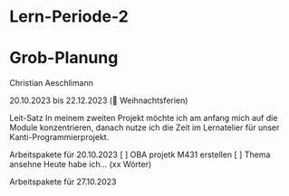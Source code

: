 # Lern-Periode-2

# Grob-Planung
Christian Aeschlimann

20.10.2023 bis 22.12.2023 (🎄 Weihnachtsferien)

Leit-Satz
In meinem zweiten Projekt möchte ich am anfang mich auf die Module konzentrieren, danach nutze ich die Zeit im Lernatelier für unser Kanti-Programmierprojekt.

Arbeitspakete für 20.10.2023
[ ] OBA projetk M431 erstellen
[ ] Thema ansehne
Heute habe ich... (xx Wörter)

Arbeitspakete für 27.10.2023
